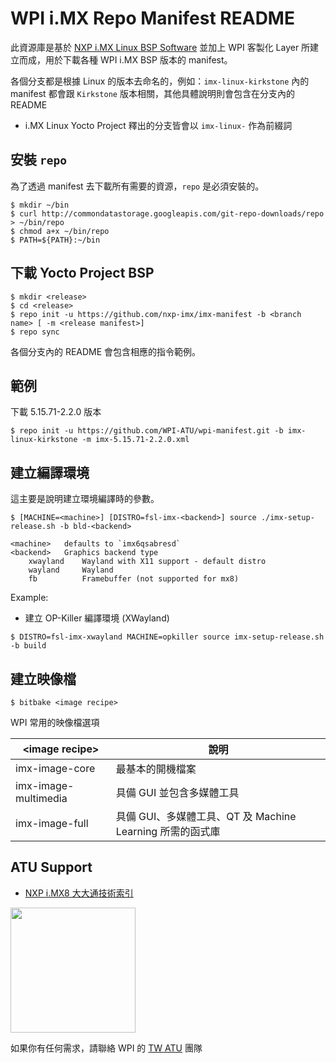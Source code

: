 <h1>WPI i.MX Repo Manifest README</h1>

<a>此資源庫是基於 [NXP i.MX Linux BSP Software](https://github.com/nxp-imx) 並加上 WPI 客製化 Layer 所建立而成，用於下載各種 WPI i.MX BSP 版本的 manifest。</a>

<a>各個分支都是根據 Linux 的版本去命名的，例如：``imx-linux-kirkstone`` 內的 manifest 都會跟 ``Kirkstone`` 版本相關，其他具體說明則會包含在分支內的 README</a>


* i.MX Linux Yocto Project 釋出的分支皆會以 ``imx-linux-`` 作為前綴詞

## 安裝 ``repo`` 

為了透過 manifest 去下載所有需要的資源，``repo`` 是必須安裝的。

```!
$ mkdir ~/bin
$ curl http://commondatastorage.googleapis.com/git-repo-downloads/repo > ~/bin/repo
$ chmod a+x ~/bin/repo
$ PATH=${PATH}:~/bin
```

## 下載 Yocto Project BSP

```!
$ mkdir <release>
$ cd <release>
$ repo init -u https://github.com/nxp-imx/imx-manifest -b <branch name> [ -m <release manifest>]
$ repo sync
```

各個分支內的 README 會包含相應的指令範例。

## 範例

下載 5.15.71-2.2.0 版本

```!
$ repo init -u https://github.com/WPI-ATU/wpi-manifest.git -b imx-linux-kirkstone -m imx-5.15.71-2.2.0.xml
```

## 建立編譯環境

這主要是說明建立環境編譯時的參數。

```!
$ [MACHINE=<machine>] [DISTRO=fsl-imx-<backend>] source ./imx-setup-release.sh -b bld-<backend>

<machine>   defaults to `imx6qsabresd`
<backend>   Graphics backend type
    xwayland    Wayland with X11 support - default distro
    wayland     Wayland
    fb          Framebuffer (not supported for mx8)
```

Example:

* 建立 OP-Killer 編譯環境 (XWayland)

```!
$ DISTRO=fsl-imx-xwayland MACHINE=opkiller source imx-setup-release.sh -b build
```

## 建立映像檔

```
$ bitbake <image recipe>
```

WPI 常用的映像檔選項

| \<image recipe\> | 說明 |
| - | - |
| imx-image-core | 最基本的開機檔案 |
| imx-image-multimedia | 具備 GUI 並包含多媒體工具 |
| imx-image-full | 具備 GUI、多媒體工具、QT 及 Machine Learning 所需的函式庫 |

## ATU Support

* [NXP i.MX8 大大通技術索引](https://hackmd.io/@WPI-ATU-TW1/Bk3zvW0Ts/https%3A%2F%2Fhackmd.io%2FXC9STgFjSs6_vadDkO0YSA%3Fboth?utm_source=preview-mode&utm_medium=rec)

<img src="https://hackmd.io/_uploads/Hy773SVvn.png"  width="200" height="200">

如果你有任何需求，請聯絡 WPI 的 [TW ATU](mailto:wpi.atu.github@wpi-group.com) 團隊
